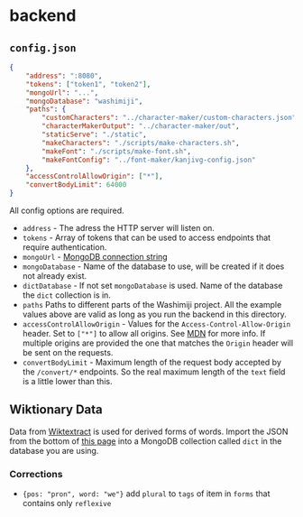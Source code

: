 # backend

## `config.json`

```json
{
    "address": ":8080",
    "tokens": ["token1", "token2"],
    "mongoUrl": "...",
    "mongoDatabase": "washimiji",
    "paths": {
        "customCharacters": "../character-maker/custom-characters.json",
        "characterMakerOutput": "../character-maker/out",
        "staticServe": "./static",
        "makeCharacters": "./scripts/make-characters.sh",
        "makeFont": "./scripts/make-font.sh",
        "makeFontConfig": "../font-maker/kanjivg-config.json"
    },
    "accessControlAllowOrigin": ["*"],
    "convertBodyLimit": 64000
}
```

All config options are required.

- `address` - The adress the HTTP server will listen on.
- `tokens` - Array of tokens that can be used to access endpoints that require authentication.
- `mongoUrl` - [MongoDB connection string](https://www.mongodb.com/docs/manual/reference/connection-string/)
- `mongoDatabase` - Name of the database to use, will be created if it does not already exist.
- `dictDatabase` - If not set `mongoDatabase` is used. Name of the database the `dict` collection is in.
- `paths` Paths to different parts of the Washimiji project.
    All the example values above are valid as long as you run the backend in this directory.
- `accessControlAllowOrigin` - Values for the `Access-Control-Allow-Origin` header. Set to `["*"]` to allow all origins. See [MDN](https://developer.mozilla.org/en-US/docs/Web/HTTP/Headers/Access-Control-Allow-Origin) for more info. If multiple origins are provided the one that matches the `Origin` header will be sent on the requests.
- `convertBodyLimit` - Maximum length of the request body accepted by the `/convert/*` endpoints.
    So the real maximum length of the `text` field is a little lower than this.

## Wiktionary Data

Data from [Wiktextract](https://github.com/tatuylonen/wiktextract) is used for derived forms of words.
Import the JSON from the bottom of [this page](https://kaikki.org/dictionary/English/index.html) into a MongoDB collection called `dict` in the database you are using.

### Corrections

- `{pos: "pron", word: "we"}` add `plural` to `tags` of item in `forms` that contains only `reflexive`
